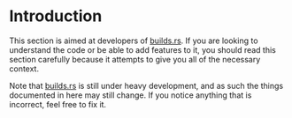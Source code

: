 # Introduction

This section is aimed at developers of [builds.rs][]. If you are looking to
understand the code or be able to add features to it, you should read this
section carefully because it attempts to give you all of the necessary context.

Note that [builds.rs][] is still under heavy development, and as such the
things documented in here may still change. If you notice anything that is
incorrect, feel free to fix it.

[builds.rs]: https://builds.rs
